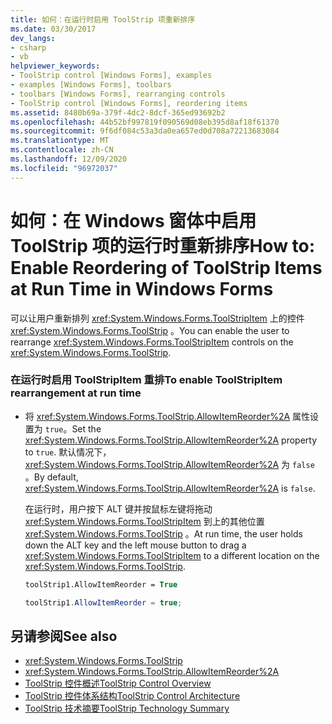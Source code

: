 ```yaml
---
title: 如何：在运行时启用 ToolStrip 项重新排序
ms.date: 03/30/2017
dev_langs:
- csharp
- vb
helpviewer_keywords:
- ToolStrip control [Windows Forms], examples
- examples [Windows Forms], toolbars
- toolbars [Windows Forms], rearranging controls
- ToolStrip control [Windows Forms], reordering items
ms.assetid: 8480b69a-379f-4dc2-8dcf-365ed93692b2
ms.openlocfilehash: 44b52bf997819f090569d08eb395d8af18f61370
ms.sourcegitcommit: 9f6df084c53a3da0ea657ed0d708a72213683084
ms.translationtype: MT
ms.contentlocale: zh-CN
ms.lasthandoff: 12/09/2020
ms.locfileid: "96972037"
---
```

# <a name="how-to-enable-reordering-of-toolstrip-items-at-run-time-in-windows-forms"></a><span data-ttu-id="1f837-102">如何：在 Windows 窗体中启用 ToolStrip 项的运行时重新排序</span><span class="sxs-lookup"><span data-stu-id="1f837-102">How to: Enable Reordering of ToolStrip Items at Run Time in Windows Forms</span></span>
<span data-ttu-id="1f837-103">可以让用户重新排列 <xref:System.Windows.Forms.ToolStripItem> 上的控件 <xref:System.Windows.Forms.ToolStrip> 。</span><span class="sxs-lookup"><span data-stu-id="1f837-103">You can enable the user to rearrange <xref:System.Windows.Forms.ToolStripItem> controls on the <xref:System.Windows.Forms.ToolStrip>.</span></span>  
  
### <a name="to-enable-toolstripitem-rearrangement-at-run-time"></a><span data-ttu-id="1f837-104">在运行时启用 ToolStripItem 重排</span><span class="sxs-lookup"><span data-stu-id="1f837-104">To enable ToolStripItem rearrangement at run time</span></span>  
  
- <span data-ttu-id="1f837-105">将 <xref:System.Windows.Forms.ToolStrip.AllowItemReorder%2A> 属性设置为 `true`。</span><span class="sxs-lookup"><span data-stu-id="1f837-105">Set the <xref:System.Windows.Forms.ToolStrip.AllowItemReorder%2A> property to `true`.</span></span> <span data-ttu-id="1f837-106">默认情况下， <xref:System.Windows.Forms.ToolStrip.AllowItemReorder%2A> 为 `false` 。</span><span class="sxs-lookup"><span data-stu-id="1f837-106">By default, <xref:System.Windows.Forms.ToolStrip.AllowItemReorder%2A> is `false`.</span></span>  
  
     <span data-ttu-id="1f837-107">在运行时，用户按下 ALT 键并按鼠标左键将拖动 <xref:System.Windows.Forms.ToolStripItem> 到上的其他位置 <xref:System.Windows.Forms.ToolStrip> 。</span><span class="sxs-lookup"><span data-stu-id="1f837-107">At run time, the user holds down the ALT key and the left mouse button to drag a <xref:System.Windows.Forms.ToolStripItem> to a different location on the <xref:System.Windows.Forms.ToolStrip>.</span></span>  
  
    ```vb  
    toolStrip1.AllowItemReorder = True  
    ```  
  
    ```csharp  
    toolStrip1.AllowItemReorder = true;  
    ```  
  
## <a name="see-also"></a><span data-ttu-id="1f837-108">另请参阅</span><span class="sxs-lookup"><span data-stu-id="1f837-108">See also</span></span>

- <xref:System.Windows.Forms.ToolStrip>
- <xref:System.Windows.Forms.ToolStrip.AllowItemReorder%2A>
- [<span data-ttu-id="1f837-109">ToolStrip 控件概述</span><span class="sxs-lookup"><span data-stu-id="1f837-109">ToolStrip Control Overview</span></span>](toolstrip-control-overview-windows-forms.md)
- [<span data-ttu-id="1f837-110">ToolStrip 控件体系结构</span><span class="sxs-lookup"><span data-stu-id="1f837-110">ToolStrip Control Architecture</span></span>](toolstrip-control-architecture.md)
- [<span data-ttu-id="1f837-111">ToolStrip 技术摘要</span><span class="sxs-lookup"><span data-stu-id="1f837-111">ToolStrip Technology Summary</span></span>](toolstrip-technology-summary.md)
